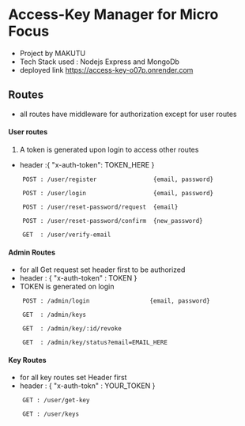 # Access-Key Manager for Micro Focus

- Project by MAKUTU
- Tech Stack used : Nodejs Express and MongoDb
- deployed link https://access-key-o07p.onrender.com

## Routes

- all routes have middleware for authorization except for user routes

#### User routes

1. A token is generated upon login to access other routes

- header :{ "x-auth-token": TOKEN_HERE }

```
    POST : /user/register                {email, password}

    POST : /user/login                   {email, password}

    POST : /user/reset-password/request  {email}

    POST : /user/reset-password/confirm  {new_password}

    GET  : /user/verify-email

```

#### Admin Routes

- for all Get request set header first to be authorized
- header : { "x-auth-token" : TOKEN }
- TOKEN is generated on login

```
    POST : /admin/login                 {email, password}

    GET  : /admin/keys

    GET  : /admin/key/:id/revoke

    GET  : /admin/key/status?email=EMAIL_HERE

```

#### Key Routes

- for all key routes set Header first
- header : { "x-auth-tokn" : YOUR_TOKEN }

```
    GET : /user/get-key

    GET : /user/keys
```
